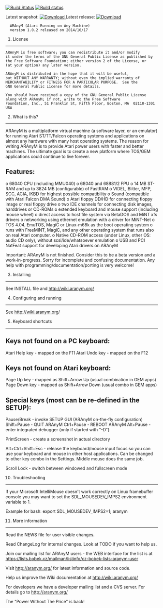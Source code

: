 [![Build Status](https://travis-ci.org/aranym/aranym.svg?branch=master)](https://travis-ci.org/aranym/aranym)
[![Build status](https://ci.appveyor.com/api/projects/status/buvngw1mdtdo28ri/branch/master?svg=true)](https://ci.appveyor.com/project/th-otto/aranym/branch/master)

Latest snapshot: [![Download](https://api.bintray.com/packages/aranym/aranym-files/snapshots/images/download.svg) ](https://bintray.com/aranym/aranym-files/snapshots/_latestVersion#files)
Latest release: [![Download](https://api.bintray.com/packages/aranym/aranym-files/releases/images/download.svg) ](https://bintray.com/aranym/aranym-files/releases/_latestVersion#files)

      ARAnyM (Atari Running on Any Machine)
      version 1.0.2 released on 2014/10/17


 1) License
 ----------

    ARAnyM is free software; you can redistribute it and/or modify
    it under the terms of the GNU General Public License as published by
    the Free Software Foundation; either version 2 of the License, or
    (at your option) any later version.

    ARAnyM is distributed in the hope that it will be useful,
    but WITHOUT ANY WARRANTY; without even the implied warranty of
    MERCHANTABILITY or FITNESS FOR A PARTICULAR PURPOSE.  See the
    GNU General Public License for more details.

    You should have received a copy of the GNU General Public License
    along with ARAnyM; if not, write to the Free Software
    Foundation, Inc., 51 Franklin St, Fifth Floor, Boston, MA  02110-1301  USA



 2) What is this?
 ----------------

ARAnyM is a multiplatform virtual machine (a software layer, or an emulator)
for running Atari ST/TT/Falcon operating systems and applications on almost
any hardware with many host operating systems.
The reason for writing ARAnyM is to provide Atari power users with
faster and better machines. The ultimate goal is to create a new platform
where TOS/GEM applications could continue to live forever.

 Features:
 ---------
   o 68040 CPU (including MMU040)
   o 68040 and 68881/2 FPU
   o 14 MB ST-RAM and up to 3824 MB (configurable) of FastRAM
   o VIDEL, Blitter, MFP, SCC, ACIA, IKBD for highest possible compatibility
   o Sound (compatible with Atari Falcon DMA Sound)
   o Atari floppy DD/HD for connecting floppy image or real floppy drive
   o two IDE channels for connecting disk images, harddrives or CD-ROMs
   o extended keyboard and mouse support (including mouse wheel)
   o direct access to host file system via BetaDOS and MiNT xfs drivers
   o networking using ethernet emulation with a driver for MiNT-Net
   o TOS 4.04, EmuTOS, MagiC or Linux-m68k as the boot operating system
   o runs with FreeMiNT, MagiC, and any other operating system that runs
     also on real Atari computer.
   o Native CD-ROM access (under Linux, other OS: audio CD only), without
     scsi/ide/whatsoever emulation
   o USB and PCI NatFeat support for developing Atari drivers on ARAnyM

Important: ARAnyM is not finished. Consider this to be a beta version
and a work-in-progress. Sorry for incomplete and confusing documentation.
Any help with programming/documentation/porting is very welcome!


 3) Installing
 -------------

See INSTALL file and http://wiki.aranym.org/


 4) Configuring and running
 --------------------------

See http://wiki.aranym.org/


 5) Keyboard shortcuts
 ---------------------

Keys not found on a PC keyboard:
--------------------------------

Atari Help key - mapped on the F11
Atari Undo key - mapped on the F12

Keys not found on Atari keyboard:
---------------------------------

Page Up key    - mapped as Shift+Arrow Up (usual combination in GEM apps)
Page Down key  - mapped as Shift+Arrow Down (usual combo in GEM apps)

Special keys (most can be re-defined in the SETUP):
-------------
Pause/Break    - invoke SETUP GUI (ARAnyM on-the-fly configuration)
Shift+Pause    - QUIT ARAnyM
Ctrl+Pause     - REBOOT ARAnyM
Alt+Pause      - enter integrated debugger (only if started with "-D")

PrintScreen    - create a screenshot in actual directory

Alt+Ctrl+Shift+Esc - release the keyboard/mouse input focus so you can use
                 your keyboard and mouse in other host applications.
                 Can be changed to other key combo in the Settings.
                 Middle mouse does the same job.

Scroll Lock    - switch between windowed and fullscreen mode


 10) Troubleshooting
 ------------------

If your Microsoft IntelliMouse doesn't work correctly on Linux framebuffer
console you may want to set the SDL_MOUSEDEV_IMPS2 environment variable to 1.

Example for bash: export SDL_MOUSEDEV_IMPS2=1; aranym


 11) More information
 --------------------

 Read the NEWS file for user visible changes.

 Read ChangeLog for internal changes.
 Look at TODO if you want to help us.

 Join our mailing list for ARAnyM users - the WEB interface for the list
 is at https://lists.bobek.cz/mailman/listinfo/cz-bobek-lists-aranym-user

 Visit http://aranym.org/ for latest information and source code.

 Help us improve the Wiki documentation at http://wiki.aranym.org/

 For developers we have a developer mailing list and a CVS server.
 For details go to http://aranym.org/


The "Power Without The Price" is back!
